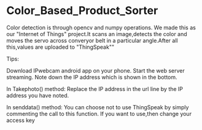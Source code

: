 # Color_Based_Product_Sorter
Color detection is through opencv and numpy operations. We made this as our "Internet of Things" project.It scans an image,detects the color and moves the servo across converyor belt in a particular angle.After all this,values are uploaded to "ThingSpeak""

Tips:

Download IPwebcam android app on your phone.
Start the web server streaming.
Note down the IP address which is shown in the bottom.

In Takephoto() method:
  Replace the IP address in the url line by the IP address you have noted.

In senddata() method:
  You can choose not to use ThingSpeak by simply commenting the call to this function.
  If you want to use,then change your access key
